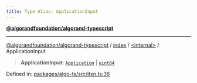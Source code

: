 ```yaml
---
title: Type Alias: ApplicationInput
---
```


[**@algorandfoundation/algorand-typescript**](../../../README)

***

[@algorandfoundation/algorand-typescript](../../../README) / [index](../../README) / [\<internal\>](../README) / ApplicationInput



> **ApplicationInput**: [`Application`](../../type-aliases/Application) \| [`uint64`](../../type-aliases/uint64)

Defined in: [packages/algo-ts/src/itxn.ts:36](https://github.com/algorandfoundation/puya-ts/blob/main/packages/algo-ts/src/itxn.ts#L36)